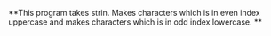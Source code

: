 **This program takes strin. Makes characters which is in even index uppercase and makes characters which is in odd index lowercase. **
